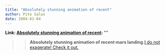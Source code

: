 ```yaml
---
title: "Absolutely stunning animation of recent"
author: Pito Salas
date: 2004-01-04
---
```


**Link: [Absolutely stunning animation of recent](None):** ""


>>

>> **Absolutely stunning animation of recent mars landing.**[I do not
exagerate! Check it out.](<http://marsrovers.jpl.nasa.gov/home/index.html>)


